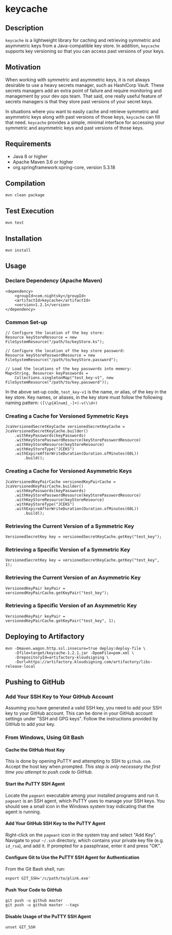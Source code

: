 # keycache

## Description

`keycache` is a lightweight library for caching and retrieving symmetric and asymmetric keys from a Java-compatible key store. In addition, `keycache` supports key versioning so that you can access past versions of your keys.

## Motivation

When working with symmetric and asymmetric keys, it is not always desirable to use a heavy secrets manager, such as HashiCorp Vault. These secrets managers add an extra point of failure and require monitoring and management by your dev ops team. That said, one really useful feature of secrets managers is that they store past versions of your secret keys.

In situations where you want to easily cache and retrieve symmetric and asymmetric keys along with past versions of those keys, `keycache` can fill that need. `keycache` provides a simple, minimal interface for accessing your symmetric and asymmetric keys and past versions of those keys.

## Requirements

* Java 8 or higher
* Apache Maven 3.6 or higher
* org.springframework:spring-core, version 5.3.18

## Compilation

```
mvn clean package
```

## Test Execution

```
mvn test
```

## Installation

```
mvn install
```

## Usage

### Declare Dependency (Apache Maven)

```
<dependency>
    <groupId>com.nightsky</groupId>
    <artifactId>keycache</artifactId>
    <version>1.2.1</version>
</dependency>
```

### Common Set-up

```
// Configure the location of the key store:
Resource keyStoreResource = new FileSystemResource("/path/to/keyStore.ks");

// Configure the location of the key store password:
Resource keyStorePasswordResource = new FileSystemResource("/path/to/keyStore.password");

// Load the locations of the key passwords into memory:
Map<String, Resource> keyPasswords =
    Collections.singletonMap("test_key-v1", new FileSystemResource("/path/to/key.password"));
```

In the above set-up code, `test_key-v1` is the name, or alias, of the key in the key store. Key names, or aliases, in the key store must follow the following naming pattern: `([\\p{Alnum}_-]+)-v(\\d+)`

### Creating a Cache for Versioned Symmetric Keys

```
JcaVersionedSecretKeyCache versionedSecretKeyCache = JcaVersionedSecretKeyCache.builder()
    .withKeyPasswords(keyPasswords)
    .withKeyStorePasswordResource(keyStorePasswordResource)
    .withKeyStoreResource(keyStoreResource)
    .withKeyStoreType("JCEKS")
    .withExpireAfterWriteDuration(Duration.ofMinutes(60L))
        .build();
```

### Creating a Cache for Versioned Asymmetric Keys

```
JcaVersionedKeyPairCache versionedKeyPairCache = JcaVersionedKeyPairCache.builder()
    .withKeyPasswords(keyPasswords)
    .withKeyStorePasswordResource(keyStorePasswordResource)
    .withKeyStoreResource(keyStoreResource)
    .withKeyStoreType("JCEKS")
    .withExpireAfterWriteDuration(Duration.ofMinutes(60L))
        .build();
```

### Retrieving the Current Version of a Symmetric Key

```
VersionedSecretKey key = versionedSecretKeyCache.getKey("test_key");
```

### Retrieving a Specific Version of a Symmetric Key

```
VersionedSecretKey key = versionedSecretKeyCache.getKey("test_key", 1);
```

### Retrieving the Current Version of an Asymmetric Key

```
VersionedKeyPair keyPair = versionedKeyPairCache.getKeyPair("test_key");
```

### Retrieving a Specific Version of an Asymmetric Key

```
VersionedKeyPair keyPair = versionedKeyPairCache.getKeyPair("test_key", 1);
```

## Deploying to Artifactory

```
mvn -Dmaven.wagon.http.ssl.insecure=true deploy:deploy-file \
    -Dfile=target/keycache-1.2.1.jar -DpomFile=pom.xml \
    -DrepositoryId=artifactory-kloudsigning \
    -Durl=https://artifactory.kloudsigning.com/artifactory/libs-release-local
```

## Pushing to GitHub

### Add Your SSH Key to Your GitHub Account

Assuming you have generated a valid SSH key, you need to add your SSH key to your GitHub account. This can be done in your GitHub account settings under "SSH and GPG keys". Follow the instructions provided by GitHub to add your key.

### From Windows, Using Git Bash

#### Cache the GitHub Host Key

This is done by opening PuTTY and attempting to SSH to `github.com`. Accept the host key when prompted. *This step is only necessary the first time you attempt to push code to GitHub.*

#### Start the PuTTY SSH Agent

Locate the `pageant` executable among your installed programs and run it. `pageant` is an SSH agent, which PuTTY uses to manage your SSH keys. You should see a small icon in the Windows system tray indicating that the agent is running.

#### Add Your GitHub SSH Key to the PuTTY Agent

Right-click on the `pageant` icon in the system tray and select "Add Key". Navigate to your `~/.ssh` directory, which contains your private key file (e.g. `id_rsa`), and add it. If prompted for a passphrase, enter it and press "OK".

#### Configure Git to Use the PuTTY SSH Agent for Authentication

From the Git Bash shell, run:

```
export GIT_SSH='/c/path/to/plink.exe'
```

#### Push Your Code to GitHub

```
git push -u github master
git push -u github master --tags
```

#### Disable Usage of the PuTTY SSH Agent

```
unset GIT_SSH
```
